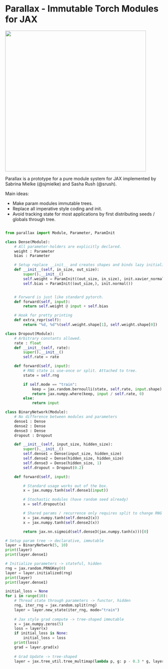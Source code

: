 # Parallax - Immutable Torch Modules for JAX


<img width=450px src="https://developers.google.com/web/updates/images/2016/12/performant-parallaxing/parallax.jpg">


Parallax is a prototype for a pure module system for JAX implemented by Sabrina Mielke (@sjmielke) and Sasha Rush (@srush).

Main ideas:

* Make param modules immutable trees.
* Replace all imperative style coding and init.
* Avoid tracking state for most applications by first distributing seeds / globals through tree.

```python

from parallax import Module, Parameter, ParamInit

class Dense(Module):
    # All parameter-holders are explicitly declared.
    weight : Parameter
    bias : Parameter

    # Setup replace __init__ and creates shapes and binds lazy initializers.
    def __init__(self, in_size, out_size):
        super().__init__()
        self.weight = ParamInit((out_size, in_size), init.xavier_normal())
        self.bias = ParamInit((out_size,), init.normal())


    # Forward is just like standard pytorch.
    def forward(self, input):
        return self.weight @ input + self.bias

    # Hook for pretty printing
    def extra_repr(self):
        return "%d, %d"%(self.weight.shape[1], self.weight.shape[0])

class Dropout(Module):
    # Arbitrary constants allowed.
    rate : float
    def __init__(self, rate):
        super().__init__()
        self.rate = rate

    def forward(self, input):
        # RNG state is use-once or split. Attached to tree.
        state = self.rng

        if self.mode == "train":
            keep = jax.random.bernoulli(state, self.rate, input.shape)
            return jax.numpy.where(keep, input / self.rate, 0)
        else:
            return input

class BinaryNetwork(Module):
    # No difference between modules and parameters
    dense1 : Dense
    dense2 : Dense
    dense3 : Dense
    dropout : Dropout

    def __init__(self, input_size, hidden_size):
        super().__init__()
        self.dense1 = Dense(input_size, hidden_size)
        self.dense2 = Dense(hidden_size, hidden_size)
        self.dense3 = Dense(hidden_size, 1)
        self.dropout = Dropout(0.2)

    def forward(self, input):

        # Standard usage works out of the box.
        x = jax.numpy.tanh(self.dense1(input))

        # Stochastic modules (have random seed already)
        x = self.dropout(x)

        # Shared params / recurrence only requires split to change RNG
        x = jax.numpy.tanh(self.dense2(x))
        x = jax.numpy.tanh(self.dense2(x))

        return jax.nn.sigmoid(self.dense3(jax.numpy.tanh(x)))[0]

# Setup param tree -> declarative, immutable
layer = BinaryNetwork(5, 10)
print(layer)
print(layer.dense1)

# Initialize parameters -> stateful, hidden
rng = jax.random.PRNGKey(0)
layer = layer.initialized(rng)
print(layer)
print(layer.dense1)

initial_loss = None
for i in range(10):
    # Thread state through parameters -> functor, hidden
    rng, iter_rng = jax.random.split(rng)
    layer = layer.new_state(iter_rng, mode="train")
    
    # Jax style grad compute -> tree-shaped immutable
    x = jax.numpy.zeros(5)
    loss = layer(x)
    if initial_loss is None:
        initial_loss = loss
    print(loss)
    grad = layer.grad(x)
    
    # Grad Update -> tree-shaped
    layer = jax.tree_util.tree_multimap(lambda p, g: p - 0.3 * g, layer, grad)
```
